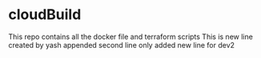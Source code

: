 # cloudBuild
This repo contains all the docker file and terraform scripts
This is new line created by yash appended second line only
added new line for dev2
